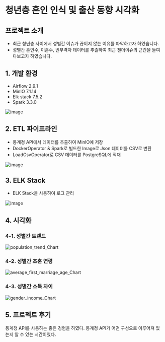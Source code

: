 # 청년층 혼인 인식 및 출산 동향 시각화

## 프로젝트 소개

- 최근 청년층 사이에서 성별간 이슈가 끊이지 않는 이유를 파악하고자 하였습니다.
- 성별간 혼인수, 이혼수, 빈부격차 데이터를 추출하여 최근 젠더이슈의 근간을 들여다보고자 하였습니다.


## 1. 개발 환경
- Airflow 2.9.1
- MinIO 7.1.14
- Elk stack 7.5.2
- Spark 3.3.0
  
![image](https://github.com/user-attachments/assets/e50a88ad-0013-4d88-bbe7-432178c0b9e0)

## 2. ETL 파이프라인
- 통계청 API에서 데이터를 추출하여 MinIO에 저장
- DockerOperator & Spark로 빌드한 Image로 Json 데이터를 CSV로 변환
- LoadCsvOperator로 CSV 데이터를 PostgreSQL에 적재

![image](https://github.com/user-attachments/assets/34e4fa62-4ed9-407e-8e94-13058e096fb1)

## 3. ELK Stack
- ELK Stack을 사용하여 로그 관리

![image](https://github.com/user-attachments/assets/a9f0e82b-24b6-42b8-bac5-5179b9769923)

## 4. 시각화
### 4-1. 성별간 트렌드
![population_trend_Chart](https://github.com/user-attachments/assets/b29c2e79-380d-4ed8-9cf4-c591a7da11a5)

### 4-2. 성별간 초혼 연령
![average_first_marriage_age_Chart](https://github.com/user-attachments/assets/d7074146-025a-44e7-bb40-838cf7c9b57b)

### 4-3. 성별간 소득 차이
![gender_income_Chart](https://github.com/user-attachments/assets/a7fece2a-f9de-4da7-81d0-3f6de64733b8)

## 5. 프로젝트 후기
통계청 API를 사용하는 좋은 경험을 하였다. 통계청 API가 어떤 구성으로 이루어져 있는지 알 수 있는 시간이였다.


